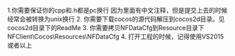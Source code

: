 1.你需要保证你的cpp和.h都是pc换行 因为里面有中文注释，但是提交上去的时候经常会被转换为unix换行
2. 你需要下载cocos的源代码解压到cocos2d目录。见cocos2d目录下的ReadMe
3. 你需要拷贝NFDataCfg到Resource目录下 NFClient\Cocos\Resources\NFDataCfg
4. 打开工程的时候，记得使用VS2015或者以上
